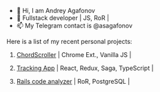 - 👋 Hi, I am Andrey Agafonov
- 🌱 Fullstack developer | JS, RoR |
- 📫 My Telegram contact is @asagafonov

Here is a list of my recent personal projects:

1. [ChordScroller](https://github.com/asagafonov/ChordScroller) | Chrome Ext., Vanilla JS |

2. [Tracking App](https://github.com/asagafonov/tracking-test-app) | React, Redux, Saga, TypeScript |

3. [Rails code analyzer](https://github.com/asagafonov/rails-code-analyzer) | RoR, PostgreSQL |
